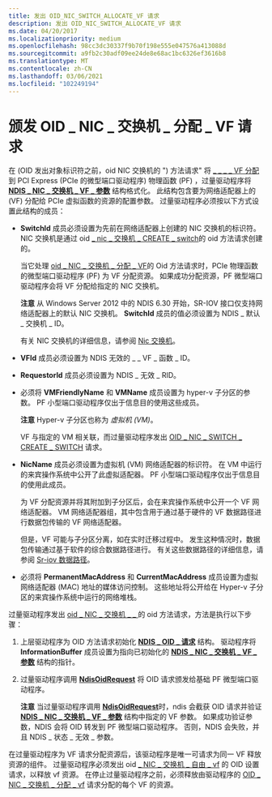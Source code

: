 ```yaml
---
title: 发出 OID_NIC_SWITCH_ALLOCATE_VF 请求
description: 发出 OID_NIC_SWITCH_ALLOCATE_VF 请求
ms.date: 04/20/2017
ms.localizationpriority: medium
ms.openlocfilehash: 98cc3dc30337f9b70f198e555e047576a413088d
ms.sourcegitcommit: a9fb2c30adf09ee24de8e68ac1bc6326ef3616b8
ms.translationtype: MT
ms.contentlocale: zh-CN
ms.lasthandoff: 03/06/2021
ms.locfileid: "102249194"
---
```

# <a name="issuing-oid_nic_switch_allocate_vf-requests"></a>颁发 OID \_ NIC \_ 交换机 \_ 分配 \_ VF 请求


在 (OID 发出对象标识符之前，oid NIC 交换机的 ") 方法请求" 将 [ \_ \_ \_ \_ VF 分配](./oid-nic-switch-allocate-vf.md) 到 PCI Express (PCIe 的微型端口驱动程序) 物理函数 (PF) ，过量驱动程序将 [**NDIS \_ NIC \_ 交换机 \_ VF \_ 参数**](/windows-hardware/drivers/ddi/ntddndis/ns-ntddndis-_ndis_nic_switch_vf_parameters) 结构格式化。 此结构包含要为网络适配器上的 (VF) 分配给 PCIe 虚拟函数的资源的配置参数。 过量驱动程序必须按以下方式设置此结构的成员：

-   **SwitchId** 成员必须设置为先前在网络适配器上创建的 NIC 交换机的标识符。 NIC 交换机是通过 oid [ \_ nic \_ 交换机 \_ CREATE \_ switch](./oid-nic-switch-create-switch.md)的 oid 方法请求创建的。

    当它处理 [oid \_ NIC \_ 交换机 \_ 分配 \_ VF](./oid-nic-switch-allocate-vf.md)的 Oid 方法请求时，PCIe 物理函数的微型端口驱动程序 (PF) 为 VF 分配资源。 如果成功分配资源，PF 微型端口驱动程序会将 VF 分配给指定的 NIC 交换机。

    **注意**  从 Windows Server 2012 中的 NDIS 6.30 开始，SR-IOV 接口仅支持网络适配器上的默认 NIC 交换机。 **SwitchId** 成员的值必须设置为 NDIS \_ 默认 \_ 交换机 \_ ID。

    有关 NIC 交换机的详细信息，请参阅 [Nic 交换机](nic-switches.md)。

-   **VFId** 成员必须设置为 NDIS 无效的 \_ \_ VF \_ 函数 \_ ID。

-   **RequestorId** 成员必须设置为 NDIS \_ 无效 \_ RID。

-   必须将 **VMFriendlyName** 和 **VMName** 成员设置为 hyper-v 子分区的参数。 PF 小型端口驱动程序仅出于信息目的使用这些成员。

    **注意**  Hyper-v 子分区也称为 *虚拟机 (VM)*。

    VF 与指定的 VM 相关联，而过量驱动程序发出 [OID \_ NIC \_ SWITCH \_ CREATE \_ SWITCH](./oid-nic-switch-create-switch.md) 请求。

-   **NicName** 成员必须设置为虚拟机 (VM) 网络适配器的标识符。 在 VM 中运行的来宾操作系统中公开了此虚拟适配器。 PF 小型端口驱动程序仅出于信息目的使用此成员。

    为 VF 分配资源并将其附加到子分区后，会在来宾操作系统中公开一个 VF 网络适配器。 VM 网络适配器组，其中包含用于通过基于硬件的 VF 数据路径进行数据包传输的 VF 网络适配器。

    但是，VF 可能与子分区分离，如在实时迁移过程中。 发生这种情况时，数据包传输通过基于软件的综合数据路径进行。 有关这些数据路径的详细信息，请参阅 [Sr-iov 数据路径](sr-iov-data-paths.md)。

-   必须将 **PermanentMacAddress** 和 **CurrentMacAddress** 成员设置为虚拟网络适配器 (MAC) 地址的媒体访问控制。 这些地址将公开给在 Hyper-v 子分区的来宾操作系统中运行的网络堆栈。

过量驱动程序发出 [oid \_ NIC \_ 交换机 \_ \_ ](./oid-nic-switch-allocate-vf.md) 的 oid 方法请求，方法是执行以下步骤：

1.  上层驱动程序为 OID 方法请求初始化 [**NDIS \_ OID \_ 请求**](/windows-hardware/drivers/ddi/oidrequest/ns-oidrequest-ndis_oid_request) 结构。 驱动程序将 **InformationBuffer** 成员设置为指向已初始化的 [**NDIS \_ NIC \_ 交换机 \_ VF \_ 参数**](/windows-hardware/drivers/ddi/ntddndis/ns-ntddndis-_ndis_nic_switch_vf_parameters) 结构的指针。

2.  过量驱动程序调用 [**NdisOidRequest**](/windows-hardware/drivers/ddi/ndis/nf-ndis-ndisoidrequest) 将 OID 请求颁发给基础 PF 微型端口驱动程序。

    **注意**  当过量驱动程序调用 [**NdisOidRequest**](/windows-hardware/drivers/ddi/ndis/nf-ndis-ndisoidrequest)时，ndis 会截获 OID 请求并验证 [**NDIS \_ NIC \_ 交换机 \_ VF \_ 参数**](/windows-hardware/drivers/ddi/ntddndis/ns-ntddndis-_ndis_nic_switch_vf_parameters) 结构中指定的 VF 参数。 如果成功验证参数，NDIS 会将 OID 转发到 PF 微型端口驱动程序。 否则，NDIS 会失败，并且 NDIS \_ 状态 \_ 无效 \_ 参数。

在过量驱动程序为 VF 请求分配资源后，该驱动程序是唯一可请求为同一 VF 释放资源的组件。 过量驱动程序必须发出 oid [ \_ NIC \_ 交换机 \_ 自由 \_ vf](./oid-nic-switch-free-vf.md) 的 OID 设置请求，以释放 vf 资源。 在停止过量驱动程序之前，必须释放由驱动程序的 [OID \_ NIC \_ 交换机 \_ 分配 \_ vf](./oid-nic-switch-allocate-vf.md) 请求分配的每个 VF 的资源。
